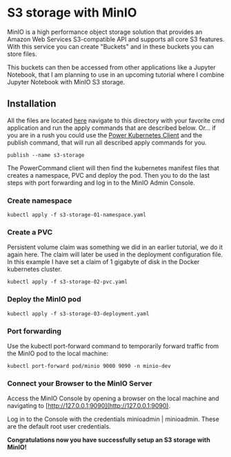 # S3 storage with MinIO
MinIO is a high performance object storage solution that provides an Amazon Web Services S3-compatible API and supports all core S3 features. With this service you can create "Buckets" and in these buckets you can store files.

This buckets can then be accessed from other applications like a Jupyter Notebook, that I am planning to use in an upcoming tutorial where I combine Jupyter Notebook with MinIO S3 storage.

## Installation

All the files are located [here](../manifests/s3-storage/) navigate to this directory with your favorite cmd application and run the apply commands that are described below. Or... if you are in a rush you could use the [Power Kubernetes Client](../PowerKubernetesClient/) and the publish command, that will run all described apply commands for you.

```
publish --name s3-storage
```
The PowerCommand client will then find the kubernetes manifest files that creates a namespace, PVC and deploy the pod. Then you to do the last steps with port forwarding and log in to the MinIO Admin Console.

### Create namespace
```
kubectl apply -f s3-storage-01-namespace.yaml
```
### Create a PVC 
Persistent volume claim was something we did in an earlier tutorial, we do it again here. The claim will later be used in the deployment configuration file. In this example I have set a claim of 1 gigabyte of disk in the Docker kubernetes cluster.
```
kubectl apply -f s3-storage-02-pvc.yaml
```
### Deploy the MinIO pod
```
kubectl apply -f s3-storage-03-deployment.yaml
```
### Port forwarding
Use the kubectl port-forward command to temporarily forward traffic from the MinIO pod to the local machine:
```
kubectl port-forward pod/minio 9000 9090 -n minio-dev
```
### Connect your Browser to the MinIO Server
Access the MinIO Console by opening a browser on the local machine and navigating to [http://127.0.0.1:9090](http://127.0.0.1:9090).

Log in to the Console with the credentials minioadmin | minioadmin. These are the default root user credentials.

**Congratulations now you have successfully setup an S3 storage with MinIO!**